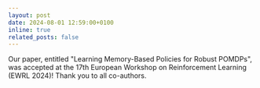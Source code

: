 ```yaml
---
layout: post
date: 2024-08-01 12:59:00+0100
inline: true
related_posts: false
---
```


Our paper, entitled "Learning Memory-Based Policies for Robust POMDPs", was accepted at the 17th European Workshop on Reinforcement Learning (EWRL 2024)! Thank you to all co-authors.
